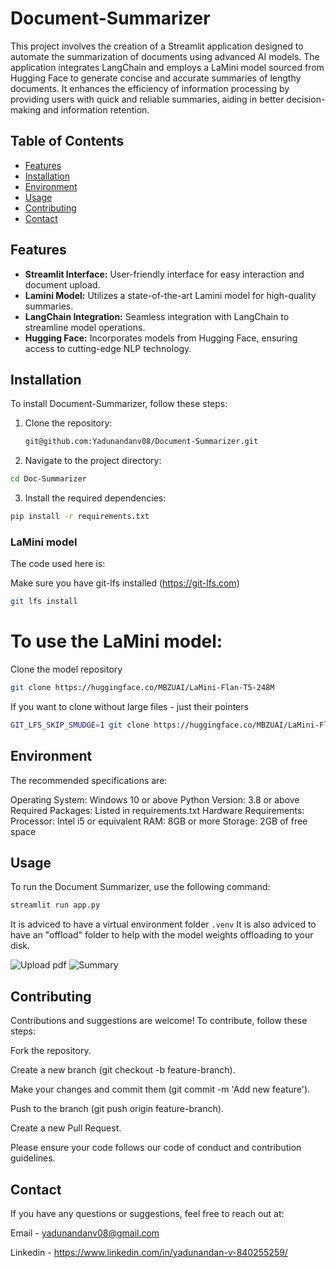 # Document-Summarizer

This project involves the creation of a Streamlit application designed to automate the summarization of documents using advanced AI models. The application integrates LangChain and employs a LaMini model sourced from Hugging Face to generate concise and accurate summaries of lengthy documents. It enhances the efficiency of information processing by providing users with quick and reliable summaries, aiding in better decision-making and information retention.

## Table of Contents

- [Features](#features)
- [Installation](#installation)
- [Environment](#environment)
- [Usage](#usage)
- [Contributing](#contributing)
- [Contact](#contact)

## Features

- **Streamlit Interface:** User-friendly interface for easy interaction and document upload.
- **Lamini Model:** Utilizes a state-of-the-art Lamini model for high-quality summaries.
- **LangChain Integration:** Seamless integration with LangChain to streamline model operations.
- **Hugging Face:** Incorporates models from Hugging Face, ensuring access to cutting-edge NLP technology.

## Installation

To install Document-Summarizer, follow these steps:

1. Clone the repository:
   ```sh
   git@github.com:Yadunandanv08/Document-Summarizer.git
   ```
2. Navigate to the project directory:
  ```sh
  cd Doc-Summarizer
```
3. Install the required dependencies:
  ```sh
  pip install -r requirements.txt
```
 ### LaMini model
 
 The code used here is:

  Make sure you have git-lfs installed (https://git-lfs.com)
   ```sh
 git lfs install
   ```
# To use the LaMini model:
Clone the model repository
 ```sh
 git clone https://huggingface.co/MBZUAI/LaMini-Flan-T5-248M
   ```
If you want to clone without large files - just their pointers
 ```sh
GIT_LFS_SKIP_SMUDGE=1 git clone https://huggingface.co/MBZUAI/LaMini-Flan-T5-248M
   ```

## Environment
   The recommended specifications are:

Operating System: Windows 10 or above
Python Version: 3.8 or above
Required Packages: Listed in requirements.txt
Hardware Requirements:
Processor: Intel i5 or equivalent
RAM: 8GB or more
Storage: 2GB of free space

## Usage
To run the Document Summarizer, use the following command:

```sh
streamlit run app.py
```

 It is adviced to have a virtual environment folder  ``` .venv ``` 
 It is also adviced to have an "offload" folder to help with the model weights offloading to your disk.

![Upload pdf]()
![Summary]()
## Contributing
Contributions and suggestions are welcome! To contribute, follow these steps:

Fork the repository.

Create a new branch (git checkout -b feature-branch).

Make your changes and commit them (git commit -m 'Add new feature').

Push to the branch (git push origin feature-branch).

Create a new Pull Request.

Please ensure your code follows our code of conduct and contribution guidelines.

## Contact
If you have any questions or suggestions, feel free to reach out at:

Email - yadunandanv08@gmail.com

Linkedin - https://www.linkedin.com/in/yadunandan-v-840255259/
        

   

